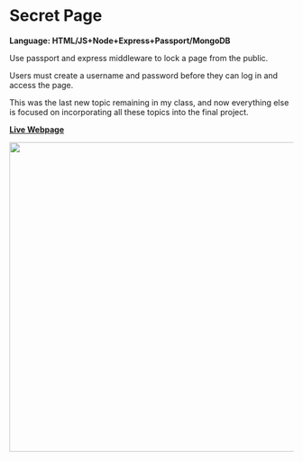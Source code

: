 # Secret Page
<strong>Language: HTML/JS+Node+Express+Passport/MongoDB</strong>

Use passport and express middleware to lock a page from the public.

Users must create a username and password before they can log in and access the page.

This was the last new topic remaining in my class, and now everything else is focused on incorporating all these topics into the final project. 

<a href="https://darga-secret-page.herokuapp.com/"><b>Live Webpage</b></a>

<img src ="http://66.media.tumblr.com/065308a633fe4df754d0879c84b7fb09/tumblr_inline_oaj9xdNEdB1tvc5hi_1280.png" width="550">
